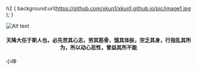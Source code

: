 



h2 { background:url(https://github.com/xkun1/xkun1.github.io/pic/image1.jpg ); }


![Alt text](https://github.com/xkun1/xkun1.github.io/pic/image1.jpg "")



<center><h4>天降大任于斯人也，必先苦其心志，劳其筋骨，饿其体肤，空乏其身，行指乱其所为，所以动心忍性，曾益其所不能</h4></center>
<tfoot>小坤</tfoot>


